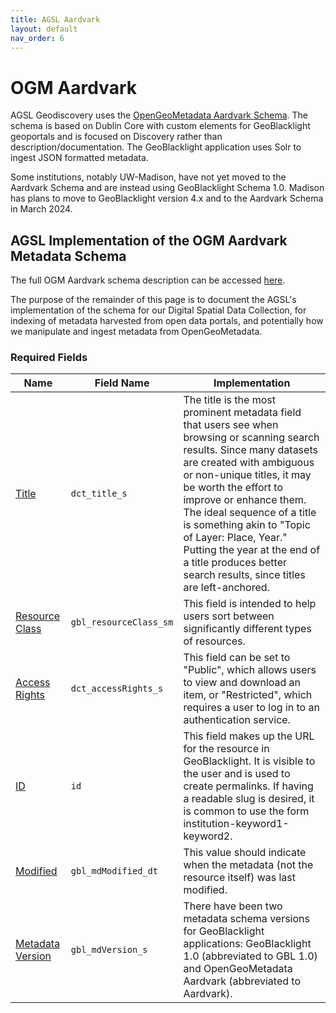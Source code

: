 ```yaml
---
title: AGSL Aardvark
layout: default
nav_order: 6
---
```


# OGM Aardvark

AGSL Geodiscovery uses the [OpenGeoMetadata Aardvark Schema](https://opengeometadata.org/about-ogm-aardvark/).
The schema is based on Dublin Core with custom elements for GeoBlacklight geoportals and is focused on Discovery rather than description/documentation.
The GeoBlacklight application uses Solr to ingest JSON formatted metadata.

Some institutions, notably UW-Madison, have not yet moved to the Aardvark Schema and are instead using GeoBlacklight Schema 1.0.
Madison has plans to move to GeoBlacklight version 4.x and to the Aardvark Schema in March 2024.

## AGSL Implementation of the OGM Aardvark Metadata Schema

The full OGM Aardvark schema description can be accessed [here](https://opengeometadata.org/ogm-aardvark/).

The purpose of the remainder of this page is to document the AGSL's implementation of the schema for our Digital Spatial Data Collection,
for indexing of metadata harvested from open data portals,
and potentially how we manipulate and ingest metadata from OpenGeoMetadata.

### Required Fields

| Name        | Field Name | Implementation |
| ----------- | ----------- | ----------- |
| [Title](https://opengeometadata.org/ogm-aardvark/#title) | `dct_title_s` | The title is the most prominent metadata field that users see when browsing or scanning search results. Since many datasets are created with ambiguous or non-unique titles, it may be worth the effort to improve or enhance them. The ideal sequence of a title is something akin to "Topic of Layer: Place, Year." Putting the year at the end of a title produces better search results, since titles are left-anchored.
| [Resource Class](https://opengeometadata.org/ogm-aardvark/#resource-class)   | `gbl_resourceClass_sm` | This field is intended to help users sort between significantly different types of resources.
| [Access Rights](https://opengeometadata.org/ogm-aardvark/#access-rights) | `dct_accessRights_s` | This field can be set to "Public", which allows users to view and download an item, or "Restricted", which requires a user to log in to an authentication service.
| [ID](https://opengeometadata.org/ogm-aardvark/#id) | `id` | This field makes up the URL for the resource in GeoBlacklight. It is visible to the user and is used to create permalinks. If having a readable slug is desired, it is common to use the form institution-keyword1-keyword2.
| [Modified](https://opengeometadata.org/ogm-aardvark/#modified) | `gbl_mdModified_dt` | This value should indicate when the metadata (not the resource itself) was last modified.
| [Metadata Version](https://opengeometadata.org/ogm-aardvark/#metadata-version) | `gbl_mdVersion_s` | There have been two metadata schema versions for GeoBlacklight applications: GeoBlacklight 1.0 (abbreviated to GBL 1.0) and OpenGeoMetadata Aardvark (abbreviated to Aardvark).

